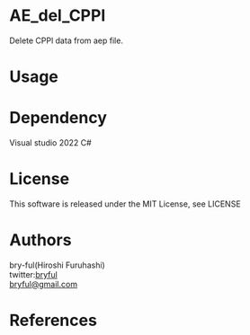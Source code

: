 # AE_del_CPPl
Delete CPPl data from aep file.<br>

# Usage

# Dependency
Visual studio 2022 C#  


# License
This software is released under the MIT License, see LICENSE

# Authors

bry-ful(Hiroshi Furuhashi)<br>
twitter:[bryful](https://twitter.com/bryful)<br>
bryful@gmail.com

# References


